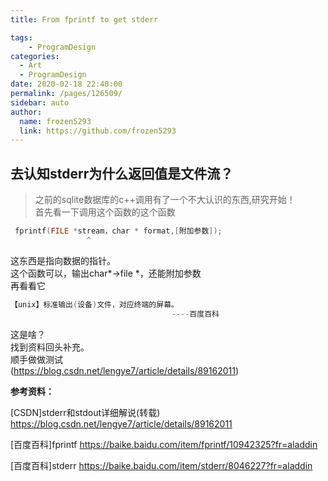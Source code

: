 ```yaml
---
title: From fprintf to get stderr

tags: 
    - ProgramDesign
categories: 
  - Art
  - ProgramDesign
date: 2020-02-18 22:40:00
permalink: /pages/126509/
sidebar: auto
author: 
  name: frozen5293
  link: https://github.com/frozen5293
---
```

## 去认知stderr为什么返回值是文件流？
> 之前的sqlite数据库的c++调用有了一个不大认识的东西,研究开始！<br>
首先看一下调用这个函数的这个函数<br>
```c++
 fprintf(FILE *stream，char * format,[附加参数]);
                 ^
```
这东西是指向数据的指针。<br>
这个函数可以，输出char*->file *，还能附加参数<br>
再看看它<br>
```c++
【unix】标准输出(设备)文件，对应终端的屏幕。
                                    ----百度百科
```
这是啥？<br>
找到资料回头补充。<br>
顺手做做测试<br>
(https://blog.csdn.net/lengye7/article/details/89162011)


<article>

<b>参考资料：</b><br>


[CSDN]stderr和stdout详细解说(转载)       <a href="https://blog.csdn.net/lengye7/article/details/89162011">https://blog.csdn.net/lengye7/article/details/89162011</a><br>

[百度百科]fprintf                        <a href="https://baike.baidu.com/item/fprintf/10942325?fr=aladdin">https://baike.baidu.com/item/fprintf/10942325?fr=aladdin</a><br>

[百度百科]stderr                         <a href="https://baike.baidu.com/item/stderr/8046227?fr=aladdin">https://baike.baidu.com/item/stderr/8046227?fr=aladdin</a><br>
</article>
